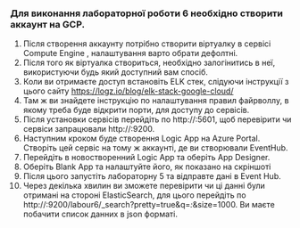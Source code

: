 ### Для виконання лабораторної роботи 6 необхідно створити аккаунт на GCP.
   1. Після створення аккаунту потрібно створити віртуалку в сервісі Compute Engine , налаштування варто обрати дефолтні.
   2. Після того як віртуалка створиться, необхідно залогінитись в неї, використуючи будь який доступний вам спосіб.
   3. Коли ви отримаєте доступ встановіть ELK стек, слідуючи інструкції з цього сайту https://logz.io/blog/elk-stack-google-cloud/
   4. Там ж ви знайдете інструкцію по налаштування правил файрволлу, в якому треба буде відкрити порти, для доступу до сервісів.
   5. Після установки сервісів перейдіть по http://<vm-external-ip>:5601, щоб перевірити чи сервіси запрацювали http://<vm-external-ip>:9200.
   6. Наступним кроком буде створення Logic App на Azure Portal. Створіть цей сервіс на тому ж аккаунті, де ви створювали EventHub.
   7. Перейдіть в новостворенний Logic App та оберіть App Designer.
   8. Оберіть Blank App та налаштуйте його, як показано на скріншоті
   9. Після цього запустіть лабораторну 5 та відправте дані в Event Hub.
   10. Через декілька хвилин ви зможете перевірити чи ці данні були отримані на стороні ElasticSearch, для цього перейдіть по
    http://<vm-external-ip>:9200/labour6/_search?pretty=true&q=*:*&size=1000. Ви маєте побачити список данних в json форматі.
